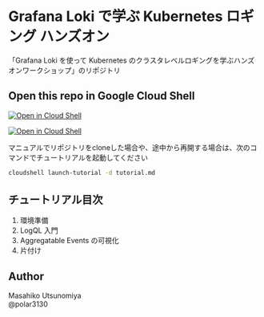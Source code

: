 # Grafana Loki で学ぶ Kubernetes ロギング ハンズオン
「Grafana Loki を使って Kubernetes のクラスタレベルロギングを学ぶハンズオンワークショップ」のリポジトリ


## Open this repo in Google Cloud Shell

[![Open in Cloud Shell](http://gstatic.com/cloudssh/images/open-btn.png)](https://console.cloud.google.com/cloudshell/open?git_repo=https://github.com/polar3130/grafana-loki-getting-started.git&page=editor&tutorial=tutorial.md)

[![Open in Cloud Shell](https://gstatic.com/cloudssh/images/open-btn.svg)](https://ssh.cloud.google.com/cloudshell/editor?cloudshell_git_repo=https%3A%2F%2Fgithub.com%2Fpolar3130%2Fgrafana-loki-getting-started&cloudshell_tutorial=tutorial.md)

マニュアルでリポジトリをcloneした場合や、途中から再開する場合は、次のコマンドでチュートリアルを起動してください

```bash
cloudshell launch-tutorial -d tutorial.md
```

## チュートリアル目次

1. 環境準備
2. LogQL 入門
3. Aggregatable Events の可視化
4. 片付け 

## Author

Masahiko Utsunomiya  
@polar3130

